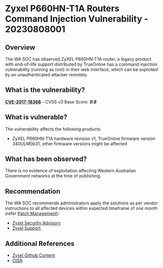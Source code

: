 # Zyxel P660HN-T1A Routers Command Injection Vulnerability - 20230808001

## Overview

The WA SOC has observed ZyXEL P660HN-T1A router, a legacy product with end-of-life support distributed by TrueOnline has a command injection vulnerability (running as root) in their web interface, which can be exploited by an unauthenticated attacker remotely.

## What is the vulnerability?

[**CVE-2017-18368**](https://nvd.nist.gov/vuln/detail/CVE-2017-18368) - CVSS v3 Base Score: ***9.8***

## What is vulnerable?

The vulnerability affects the following products:

- ZyXEL P660HN-T1A hardware revision v1, TrueOnline firmware version 340ULM0b31, other firmware versions might be affected


## What has been observed?

There is no evidence of exploitation affecting Western Australian Government networks at the time of publishing.

## Recommendation

The WA SOC recommends administrators apply the solutions as per vendor instructions to all affected devices within expected timeframe of *one month* (refer [Patch Management](../guidelines/patch-management.md)):

- [Zyxel Security Advisory](https://www.zyxel.com/global/en/support/security-advisories/zyxel-security-advisory-for-command-injection-vulnerability-in-p660hn-t1a-dsl-cpe)
- [Zyxel Support](https://support.zyxel.eu/hc/en-us)

## Additional References

- [Zyxel Github Content](https://raw.githubusercontent.com/pedrib/PoC/master/advisories/zyxel_trueonline.txt)
- [CISA](https://www.cisa.gov/known-exploited-vulnerabilities-catalog)